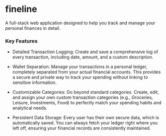 # fineline
A full-stack web application designed to help you track and manage your personal finances in detail.

### Key Features
- Detailed Transaction Logging: Create and save a comprehensive log of every transaction, including date, amount, and a custom description.

- Wallet Separation: Manage your transactions in a personal ledger, completely separated from your actual financial accounts. This provides a secure and private way to track your spending without linking to sensitive information.

- Customizable Categories: Go beyond standard categories. Create, edit, and assign your own custom transaction categories (e.g., Groceries, Leisure, Investments, Food) to perfectly match your spending habits and analytical needs.

- Persistent Data Storage: Every user has their own secure data, which is automatically saved. You can always fetch your ledger right where you left off, ensuring your financial records are consistently maintained.
